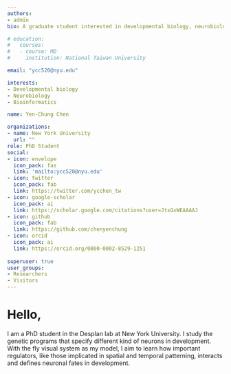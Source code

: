 ```yaml
---
authors:
- admin
bio: A graduate student interested in developmental biology, neurobiology and bioinformatics.

# education:
#   courses:
#   - course: MD
#     institution: National Taiwan University

email: "ycc520@nyu.edu"

interests:
- Developmental biology
- Neurobiology
- Bioinformatics

name: Yen-Chung Chen

organizations:
- name: New York University
  url: ""
role: PhD Student
social:
- icon: envelope
  icon_pack: fas
  link: 'mailto:ycc520@nyu.edu'
- icon: twitter
  icon_pack: fab
  link: https://twitter.com/ycchen_tw
- icon: google-scholar
  icon_pack: ai
  link: https://scholar.google.com/citations?user=JtsGxWEAAAAJ
- icon: github
  icon_pack: fab
  link: https://github.com/chenyenchung
- icon: orcid
  icon_pack: ai
  link: https://orcid.org/0000-0002-8529-1251
  
superuser: true
user_groups:
- Researchers
- Visitors
---
```


# Hello,
I am a PhD student in the Desplan lab at New York University. I study the genetic 
programs that specify different kind of neurons in development. With the fly visual 
system as my model, I aim to learn how important regulators, like those implicated 
in spatial and temporal patterning, interacts and defines neuronal fates in development.
